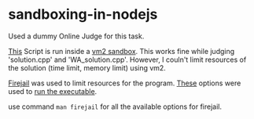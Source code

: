 # sandboxing-in-nodejs
Used a dummy Online Judge for this task.

[This](https://github.com/pz1971/sandboxing-in-nodejs/blob/46b466ab76bba0c1f66d110725c8c0bb7540e911/app.js#L18) Script is run inside a [vm2 sandbox](https://github.com/patriksimek/vm2). This works fine while judging 'solution.cpp' and 'WA_solution.cpp'. However, I couln't limit resources of the solution (time limit, memory limit) using vm2.

[Firejail](https://wiki.archlinux.org/title/Firejail) was used to limit resources for the program.
[These](https://github.com/pz1971/sandboxing-in-nodejs/blob/46b466ab76bba0c1f66d110725c8c0bb7540e911/judge.js#L6) options were used to [run the executable](https://github.com/pz1971/sandboxing-in-nodejs/blob/46b466ab76bba0c1f66d110725c8c0bb7540e911/judge.js#L20).

use command ``` man firejail ``` for all the available options for firejail.
